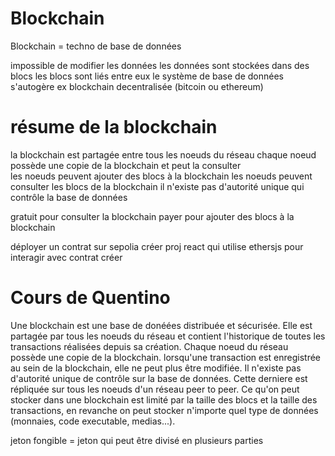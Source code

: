 # Blockchain
Blockchain = techno de base de données

impossible de modifier les données
les données sont stockées dans des blocs
les blocs sont liés entre eux
le système de base de données s'autogère
ex blockchain decentralisée (bitcoin ou ethereum)

# résume de la blockchain
la blockchain est partagée entre tous les noeuds du réseau
chaque noeud possède une copie de la blockchain et peut la consulter   
les noeuds peuvent ajouter des blocs à la blockchain
les noeuds peuvent consulter les blocs de la blockchain
il n'existe pas d'autorité unique qui contrôle la base de données

gratuit pour consulter la blockchain
payer pour ajouter des blocs à la blockchain

déployer un contrat sur sepolia
créer proj react qui utilise ethersjs pour interagir avec contrat créer

# Cours de Quentino
Une blockchain est une base de donéées distribuée et sécurisée. Elle est partagée par tous les noeuds du réseau et contient l'historique de toutes les transactions réalisées depuis sa création. Chaque noeud du réseau possède une copie de la blockchain. lorsqu'une transaction est enregistrée au sein de la blockchain, elle ne peut plus être modifiée. Il n'existe pas d'autorité unique de contrôle sur la base de données. Cette derniere est répliquée sur tous les noeuds d'un réseau peer to peer. Ce qu'on peut stocker dans une blockchain est limité par la taille des blocs et la taille des transactions, en revanche on peut stocker n'importe quel type de données (monnaies, code executable, medias...).

jeton fongible = jeton qui peut être divisé en plusieurs parties